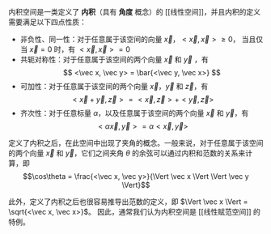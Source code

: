 内积空间是一类定义了 **内积**（具有 **角度** 概念）的 [[线性空间]]，并且内积的定义需要满足以下四点性质：

- 非负性、同一性：对于任意属于该空间的向量 $\vec x$，$<\vec x, \vec x>\geqslant 0$，
    当且仅当 $\vec x = 0$ 时，有 $<\vec x, \vec x> = 0$
- 共轭对称性：对于任意属于该空间的两个向量 $\vec x$ 和 $\vec y$ ，有
    $$ <\vec x, \vec y> = \bar{<\vec y, \vec x>} $$
- 可加性：对于任意属于该空间的两个向量 $\vec x$，$\vec y$ 和 $\vec z$，有
    $$ <\vec x + \vec y, \vec z> = <\vec x, \vec z> + <\vec y, \vec z> $$
- 齐次性：对于任意标量 $\alpha$，以及任意属于该空间的两个向量 $\vec x$ 和 $\vec y$，有
    $$ <\alpha \vec x , \vec y> = \alpha <\vec x, \vec y> $$

定义了内积之后，在此空间中出现了夹角的概念。一般来说，对于任意属于该空间的两个向量 $\vec x$
和 $\vec y$，它们之间夹角 $\theta$ 的余弦可以通过内积和范数的关系来计算，即
    $$\cos\theta = \frac{<\vec x, \vec y>}{\Vert \vec x \Vert \Vert \vec y \Vert}$$

此外，定义了内积之后也很容易推导出范数的定义，即 $\Vert \vec x \Vert = \sqrt{<\vec x, \vec x>}$。
因此，通常我们认为内积空间是 [[线性赋范空间]] 的特例。
